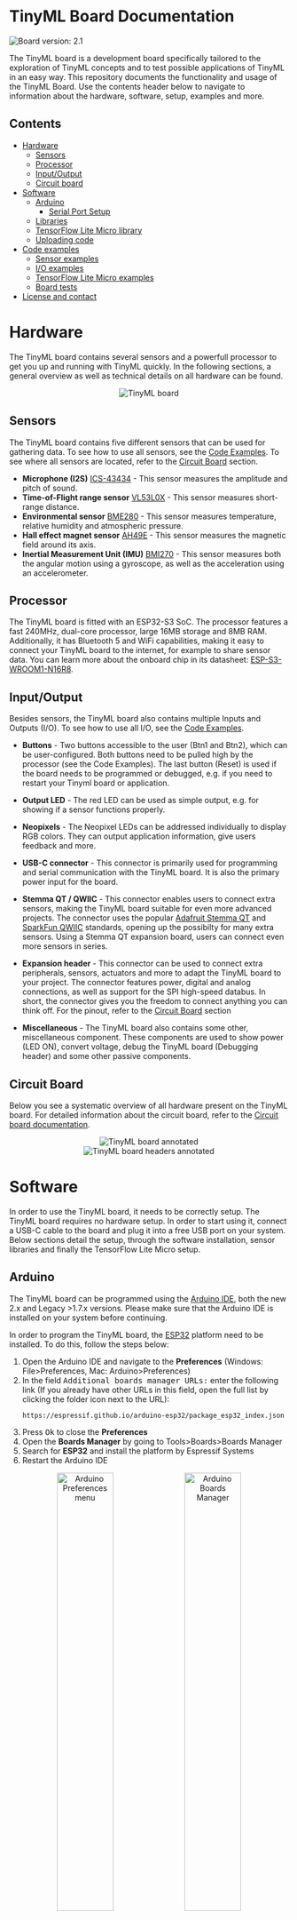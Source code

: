 # TinyML Board Documentation

![Board version: 2.1](assets/images/version21.svg)

The TinyML board is a development board specifically tailored to the exploration of TinyML concepts and to test possible applications of TinyML in an easy way.
This repository documents the functionality and usage of the TinyML Board. Use the contents header below to navigate to information about the hardware, 
software, setup, examples and more.

## Contents
- [Hardware](#hardware)
  - [Sensors](#sensors)
  - [Processor](#processor)
  - [Input/Output](#inputoutput)
  - [Circuit board](#circuit-board)
- [Software](#software)
  - [Arduino](#arduino)
    - [Serial Port Setup](#serial-port-setup)
  - [Libraries](#libraries)
  - [TensorFlow Lite Micro library](#tensorflow-lite-micro-library)
  - [Uploading code](#uploading-code)
- [Code examples](#code-examples)
  - [Sensor examples](#sensor-examples)
  - [I/O examples](#io-examples)
  - [TensorFlow Lite Micro examples](#tensorflow-lite-micro-examples)
  - [Board tests](#board-tests)
- [License and contact](#license-and-contact)

# Hardware

The TinyML board contains several sensors and a powerfull processor to get you up and running with TinyML quickly. 
In the following sections, a general overview as well as technical details on all hardware can be found.

<div align="center">
    <img src="assets/images/tinyml-board-v21.png" alt="TinyML board">
</div>


## Sensors

The TinyML board contains five different sensors that can be used for gathering data. To see how to use all sensors, see the [Code Examples](#code-examples).
To see where all sensors are located, refer to the [Circuit Board](#circuit-board) section.

- **Microphone (I2S)** [ICS-43434](assets/datasheets/ics43434.pdf) - This sensor measures the amplitude and pitch of sound.
- **Time-of-Flight range sensor** [VL53L0X](assets/datasheets/vl53l0x.pdf) - This sensor measures short-range distance.
- **Environmental sensor** [BME280](assets/datasheets/bme280.pdf) - This sensor measures temperature, relative humidity and atmospheric pressure.
- **Hall effect magnet sensor** [AH49E](assets/datasheets/ah49e.pdf) - This sensor measures the magnetic field around its axis.
- **Inertial Measurement Unit (IMU)** [BMI270](assets/datasheets/bmi270.pdf) - This sensor measures both the angular motion using a gyroscope, as well as the acceleration using an accelerometer.

## Processor

The TinyML board is fitted with an ESP32-S3 SoC. The processor features a fast 240MHz, dual-core processor, large 16MB storage and 8MB RAM. 
Additionally, it has Bluetooth 5 and WiFi capabilities, making it easy to connect your TinyML board to the internet, for example to share sensor data.
You can learn more about the onboard chip in its datasheet: [ESP-S3-WROOM1-N16R8](assets/datasheets/esp32s3wroom1.pdf).

## Input/Output

Besides sensors, the TinyML board also contains multiple Inputs and Outputs (I/O). To see how to use all I/O, see the [Code Examples](#code-examples).

- **Buttons** - Two buttons accessible to the user (Btn1 and Btn2), which can be user-configured. Both buttons need to be pulled high by the processor (see the Code Examples).
  The last button (Reset) is used if the board needs to be programmed or debugged, e.g. if you need to restart your Tinyml board or application.
- **Output LED** - The red LED can be used as simple output, e.g. for showing if a sensor functions properly.
- **Neopixels** - The Neopixel LEDs can be addressed individually to display RGB colors. They can output application information, give users feedback and more.

- **USB-C connector** - This connector is primarily used for programming and serial communication with the TinyML board. It is also the primary power input for the board.
- **Stemma QT / QWIIC** - This connector enables users to connect extra sensors, making the TinyML board suitable for even more advanced projects.
  The connector uses the popular [Adafruit Stemma QT](https://www.adafruit.com/category/620) and [SparkFun QWIIC](https://www.sparkfun.com/categories/399) standards, opening up the possibilty for many extra sensors.
  Using a Stemma QT expansion board, users can connect even more sensors in series.
- **Expansion header** - This connector can be used to connect extra peripherals, sensors, actuators and more to adapt the TinyML board to your project.
  The connector features power, digital and analog connections, as well as support for the SPI high-speed databus. In short, the connector gives you the freedom to connect anything you can think off.
  For the pinout, refer to the [Circuit Board](#circuit-board) section

- **Miscellaneous** - The TinyML board also contains some other, miscellaneous component.
  These components are used to show power (LED ON), convert voltage, debug the TinyML board (Debugging header) and some other passive components.

## Circuit Board

Below you see a systematic overview of all hardware present on the TinyML board. For detailed information about the circuit board, refer to the [Circuit board documentation](/pcb/README.md).

<div align="center">
    <img src="assets/images/tinyml-board-annotated.png" alt="TinyML board annotated">
</div>

<div align="center">
    <img src="assets/images/tinyml-board-expansion-annotated.png" alt="TinyML board headers annotated">
</div></div>

# Software

In order to use the TinyML board, it needs to be correctly setup. The TinyML board requires no hardware setup. In order to start using it, connect a USB-C cable to the board and plug it into a free USB port on your system. Below sections detail the setup, through the software installation, sensor libraries and finally the TensorFlow Lite Micro setup.

## Arduino

The TinyML board can be programmed using the [Arduino IDE](https://www.arduino.cc/en/software), both the new 2.x and Legacy >1.7.x versions.
Please make sure that the Arduino IDE is installed on your system before continuing.

In order to program the TinyML board, the [ESP32](#processor) platform need to be installed. To do this, follow the steps below:

1. Open the Arduino IDE and navigate to the **Preferences** (Windows: File>Preferences, Mac: Arduino>Preferences)
2. In the field <kbd>Additional boards manager URLs:</kbd> enter the following link (If you already have other URLs in this field,
   open the full list by clicking the folder icon next to the URL):
   ```
   https://espressif.github.io/arduino-esp32/package_esp32_index.json
   ```   
3. Press <kbd>Ok</kbd> to close the **Preferences**
4. Open the **Boards Manager** by going to Tools>Boards>Boards Manager
5. Search for **ESP32** and install the platform by Espressif Systems
6. Restart the Arduino IDE

<div align="center">
    <img src="assets/images/arduino-preferences.png" alt="Arduino Preferences menu" width="45%">
    <img src="assets/images/arduino-boards-manager.png" alt="Arduino Boards Manager" width="45%">
</div>

For more advanced installations, for example in Platform IO, follow this [advanced installation guide](https://docs.espressif.com/projects/arduino-esp32/en/latest/installing.html).

In order to use all functions that the ESP32S3 processor has, Arduino IDE must be properly configured when programming the TinyML board. Below are the most important settings, these need to be changed in the **Settings menu** (Windows + Mac: Tools):

- **Board** - *ESP32S3 Dev Module*: This sets the correct processor and board configuration for the TinyML board. To select the ESP32 Dev Module, first select the *esp* platform.
- **Port** - *port here*: Enter the serial port of the TinyML board here. Refer to the guide [Serial Port](#serial-port-setup) to find this port.
- **USB CDC On Boot** - *Enabled*: This setting enables the onboard USB-C port to be used for serial communication.
- **Flash mode** - *DIO 80MHz*: This setting configures the correct mode for writing to the flash of the ESP32S3.
- **Flash Size** - *16MB (128Mb)*: This setting uses the full storage of the ESP32S3, enabling space for larger projects and more code.
- **PSRAM** - *OPI PSRAM*: This setting enables the fast built-in RAM of the ESP32S3.

<div align="center">
    <img src="assets/images/arduino-programming-settings.png" alt="Arduino Board settings">
</div>

### Serial Port setup

No drivers are required for the TinyML board. However, sometimes, it is nescessary to know on which serial port the TinyML board is connected. To find this out, perform the following steps:

*Windows*
1. Open **Device Manager** by going to Start and searching for the program. (Alternatively, you can press the <kbd>![Windows Key](assets/images/winlogo.png)</kbd> key and start searching)
2. Open the **Ports (COM & LPT)** section.
3. Plug in the TinyML board and observe which COM port was added to this list.

*Mac*
1. Open the **Terminal** application by going to Applications>Utilities. (Alternatively, you can press the <kbd>![CMD Key](assets/images/cmdlogo.png) + Spacebar</kbd> keys and search for Terminal)
2. Enter the following command `ls /dev/tty*` and press <kbd>Enter</kbd>.
3. Plug in the TinyML board and run the command again, observe which port was added to the list.

## Libraries

In order to use the sensors on the TinyML board, some Arduino libraries are needed. These are listed below. 

You can install the libraries through the Library Manager (Sketch>Include Library>Manage Libraries). The versions are included here for documentation purpose, the newest version of each library should work fine.

- [Adafruit BME280](https://github.com/adafruit/Adafruit_BME280_Library) (2.2.4)
- [Adafruit VL53L0X](https://github.com/adafruit/Adafruit_VL53L0X) (1.2.4)
- [SparkFun BMI270](https://github.com/sparkfun/SparkFun_BMI270_Arduino_Library) (1.0.2)
- [FastLED](https://github.com/FastLED/FastLED) (3.6.0)

The FastLED library can be replaced by any Neopixel library that supports [WS2812B](#io) addressable LEDs.

The onboard [Microphone](#sensors) uses the built-in I2S library from Espressif, you can find more information in their [I2S Peripherals documentation](https://docs.espressif.com/projects/esp-idf/en/v3.3/api-reference/peripherals/i2s.html).

## TensorFlow Lite Micro library

In order to run TensorFlow models on the TinyML board, the TensorFlow Lite Micro library needs to be setup properly. 
Included in this repository is a TensorFlow Lite Micro library specifically tailored to the ESP32 processor on the TinyML board.

The library can be downloaded as ZIP from this repository: [![Download Arduino_TensorFlowLite_ESP32](assets/images/arduino-tflite-esp32-download.svg)](/arduino-tensorflowlite-esp32/Arduino_TensorFlowLite_ESP32.zip)

To install the library, follow the steps below:

1. Download the library ZIP file from the link above.
2. Open the Arduino IDE and navigate to the **Include Library** menu. (Windows + Mac: Sketch>Include Library)
3. Click on <kbd>Add .ZIP Library...</kbd>.
4. In the file window that opens, navigate to the location where the ZIP file was downloaded.
5. Select the ZIP file and click <kbd>Open</kbd>. Wait for the Installation to finish.

<div align="center">
    <img src="assets/images/arduino-install-ziplibrary.png" alt="Install ZIP library in Arduino IDE">
</div>

Not all normal TensorFlow Ops (layers) are supported by TensorFlow Lite Micro. In order to see what operations your TensorFlow model uses, you can upload your saved model to [Netron](https://netron.app/) and examine it. The supported operations in this version of TensorFlow Lite Micro can be found in the [Arduino-TensorFlowLite-ESP32 README](/arduino-tensorflowlite-esp32/README.md#supported-ops).

A special thanks to [Nikos Kouvaris](https://github.com/nkoub) and [Tanaka Masayuki](https://github.com/tanakamasayuki) for porting the [original Arduino_TensorFlowLite_ESP32 library](https://github.com/nkoub/Arduino_TensorFlowLite_ESP32)

> [!IMPORTANT]
> The TensorFlow Lite Micro ESP32 library included in this repository works with the TensorFlow Lite Micro release from Feb 2023.
> With much manual modifications, the library can be updated, however there is no compatibility guarantee as much of the TensorFlow Lite Micro codebase has changed without proper notice and documentation.

## Uploading code

To upload a program to the TinyML board, please follow the steps below:

1. Connect the TinyML board to your system using a USB-C cable.
2. Ensure that the Upload settings are setup as described in the [Arduino](#arduino) section!
3. Press the <kbd>Upload/Btn1</kbd> button. While holding the button, press and release the <kbd>RESET</kbd> button. This puts the ESP32S3 into *Upload*\* mode.
4. In the Arduino IDE, press the <kbd>Upload</kbd> button to compile and upload your program.

\* Technically, this mode is called *Download*, since you are downloading code to the microcontroller, but for ambiguities sake, it is called *Upload* here.

# Code examples

Example code for all described functions of the TinyML board can be found below. They are divided into sensors, I/O and TensorFlow Lite Micro examples.

The TinyML board usually comes pre-programmed with a Board Test firmware. This program lets you test all functionality of the TinyML board. To start the test, just connect the TinyML board to your system and open the Serial Monitor in Arduino IDE (Windows + Mac: either through GUI or Tools>Serial Monitor).

Additional (advanced) examples can be found in the [ESP32 Arduino library documentation](https://docs.espressif.com/projects/arduino-esp32/en/latest/libraries.html).

## Sensor examples

- Microphone [![Open In Github](assets/images/github-badge.svg)](assets/example-code/tinyml-board-microphone-example/)
- Time-of-Flight sensor [![Open In Github](assets/images/github-badge.svg)](assets/example-code/tinyml-board-tof-example/)
- Environmental sensor [![Open In Github](assets/images/github-badge.svg)](assets/example-code/tinyml-board-environmental-example/)
- Hall-effect magnetic sensor [![Open In Github](assets/images/github-badge.svg)](assets/example-code/tinyml-board-halleffect-example/)
- Inertial Measurement Unit (IMU) [![Open In Github](assets/images/github-badge.svg)](assets/example-code/tinyml-board-imu-example/)

## I/O examples

- Buttons [![Open In Github](assets/images/github-badge.svg)](/assets/example-code/tinyml-board-buttons-example/)
- LED [![Open In Github](assets/images/github-badge.svg)](/assets/example-code/tinyml-board-led-example/)
- Neopixels [![Open In Github](assets/images/github-badge.svg)](/assets/example-code/tinyml-board-neopixel-example/)
- Expansion header [![Open In Github](assets/images/github-badge.svg)](/assets/example-code/tinyml-board-expansion-example/)

## TensorFlow Lite Micro examples

- TensorFlow Lite Micro sine example [![Open In Github](assets/images/github-badge.svg)](/assets/example-code/tinyml-board-tensorflowlitemicro-example/)
- TensorFlow Lite Micro LSTM example [![Open In Github](assets/images/github-badge.svg)](/assets/example-code/tinyml-board-tensorflowlitemicro-lstm/)

## Board tests

- TinyML Board Test [![Open In Github](assets/images/github-badge.svg)](/assets/example-code/tinyml-board-tests/)

# License and Contact

<span style="color:red">**TODO:**</span> License information here

<br>

**&copy; J Siderius 2024**
